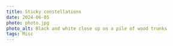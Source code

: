 ```yaml
---
title: Sticky constellations
date: 2024-06-05
photo: photo.jpg
photo_alt: Black and white close up on a pile of wood trunks
tags: Misc
---
```

